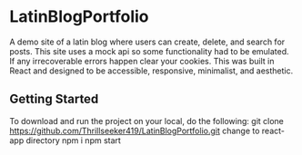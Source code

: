 # LatinBlogPortfolio
A demo site of a latin blog where users can create, delete, and search for posts. This site uses a mock api so some functionality had to be emulated. If any irrecoverable errors happen clear your cookies. This was built in React and designed to be accessible, responsive, minimalist, and aesthetic.
## Getting Started
To download and run the project on your local, do the following:
git clone https://github.com/Thrillseeker419/LatinBlogPortfolio.git
change to react-app directory
npm i
npm start